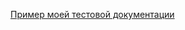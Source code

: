 [Пример моей тестовой документации](https://docs.google.com/spreadsheets/d/1XMcbQzT0WbDbCAraCSbgNtQIpAXD0tV0zFFJ_zO1H7U/edit?usp=sharing)